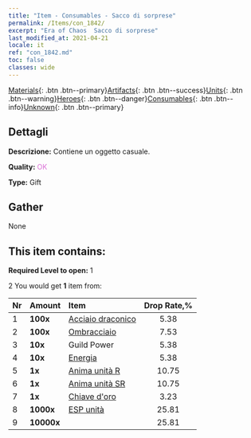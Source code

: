 ```yaml
---
title: "Item - Consumables - Sacco di sorprese"
permalink: /Items/con_1842/
excerpt: "Era of Chaos  Sacco di sorprese"
last_modified_at: 2021-04-21
locale: it
ref: "con_1842.md"
toc: false
classes: wide
---
```

 [Materials](/it/Items/){: .btn .btn--primary}[Artifacts](/it/Items/Artifacts/){: .btn .btn--success}[Units](/it/Items/Units/){: .btn .btn--warning}[Heroes](/it/Items/Heroes/){: .btn .btn--danger}[Consumables](/it/Items/Consumables/){: .btn .btn--info}[Unknown](/it/Items/Unknown/){: .btn .btn--primary}

## Dettagli
 **Descrizione:** Contiene un oggetto casuale.

 **Quality:** <span style="color: #DA70D6">OK</span>

 **Type:** Gift

## Gather

  None

## This item contains:

 **Required Level to open:** 1

 2 You would get **1** item  from:

  | Nr | Amount |     Item    | Drop Rate,% |
  |:---|:-------|:------------|:---------:|
  | 1 |  **100x** | [Acciaio draconico](/it/Items/con_880/) | 5.38 | 
  | 2 |  **100x** | [Ombracciaio](/it/Items/con_881/) | 7.53 | 
  | 3 |  **10x** | Guild Power | 5.38 | 
  | 4 |  **10x** | [Energia](/it/Items/con_900/) | 5.38 | 
  | 5 |  **1x** | [Anima unità R](/it/Items/con_533/) | 10.75 | 
  | 6 |  **1x** | [Anima unità SR](/it/Items/con_534/) | 10.75 | 
  | 7 |  **1x** | [Chiave d'oro](/it/Items/con_783/) | 3.23 | 
  | 8 |  **1000x** | [ESP unità](/it/Items/con_902/) | 25.81 | 
  | 9 |  **10000x** | <i class="fas fa-coins"/> | 25.81 | 
